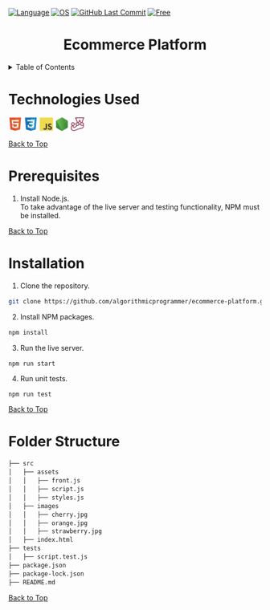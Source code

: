 <a id="readme-top"></a>
[![Language](https://img.shields.io/badge/Language-JavaScript-239120?style=for-the-badge)](https://learn.microsoft.com/ru-ru/dotnet/csharp/tour-of-csharp/overview)
[![OS](https://img.shields.io/badge/OS-Linux%2C%20Windows%2C%20MacOS-0078D4?style=for-the-badge)](https://docs.abblix.com/docs/technical-requirements)
[![GitHub Last Commit](https://img.shields.io/github/last-commit/algorithmicprogrammer/business-landing-page?style=for-the-badge)](#)
[![Free](https://img.shields.io/badge/Free_for_Commercial_Use-brightgreen?style=for-the-badge)](#-license)

<h1 align="center">Ecommerce Platform</h1>

<details>
<summary>Table of Contents</summary>
<ol>
<li><a href="#technologies-used">Technologies Used</a></li>
<li><a href="#prerequisites">Prerequisites</a></li>
<li><a href="#installation">Installation</a></li>
<li><a href="#folder-structure">Folder Structure</a></li>
</ol>
</details>

# Technologies Used
<code><img height="27" src="https://raw.githubusercontent.com/devicons/devicon/master/icons/html5/html5-original.svg" alt="html5"></code>
<code><img height="27" src="https://raw.githubusercontent.com/devicons/devicon/master/icons/css3/css3-original.svg" alt="css3"></code>
<code><img height="27" src="https://raw.githubusercontent.com/devicons/devicon/master/icons/javascript/javascript-original.svg" alt="javascript"></code>
<code><img height="27" src="https://raw.githubusercontent.com/devicons/devicon/master/icons/nodejs/nodejs-original.svg" alt="nodejs"></code>
<code><img height="27" src="https://raw.githubusercontent.com/devicons/devicon/master/icons/jest/jest-plain.svg" alt="jest"></code>
<p><a href="#readme-top">Back to Top</a></p>

# Prerequisites
1. Install Node.js. <br>
To take advantage of the live server and testing functionality, NPM must be installed.
<p><a href="#readme-top">Back to Top</a></p>

# Installation
1. Clone the repository.
  ```sh 
git clone https://github.com/algorithmicprogrammer/ecommerce-platform.git    
  ```
2. Install NPM packages.
  ```sh
npm install
```

3. Run the live server.
```
npm run start
```

4. Run unit tests.
```
npm run test
```

<p><a href="#readme-top">Back to Top</a></p>

# Folder Structure
```bash
├── src
│   ├── assets
│   │   ├── front.js
│   │   ├── script.js
│   │   ├── styles.js
│   ├── images
│   │   ├── cherry.jpg
│   │   ├── orange.jpg
│   │   ├── strawberry.jpg
│   ├── index.html
├── tests
│   ├── script.test.js
├── package.json
├── package-lock.json
├── README.md
```
<p><a href="#readme-top">Back to Top</a></p>